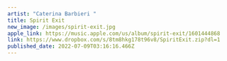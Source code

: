 ```yaml
---
artist: "Caterina Barbieri "
title: Spirit Exit
new_image: /images/spirit-exit.jpg
apple_link: https://music.apple.com/us/album/spirit-exit/1601444868
link: https://www.dropbox.com/s/8tm8hkg178t96v8/SpiritExit.zip?dl=1
published_date: 2022-07-09T03:16:16.466Z
---
```

